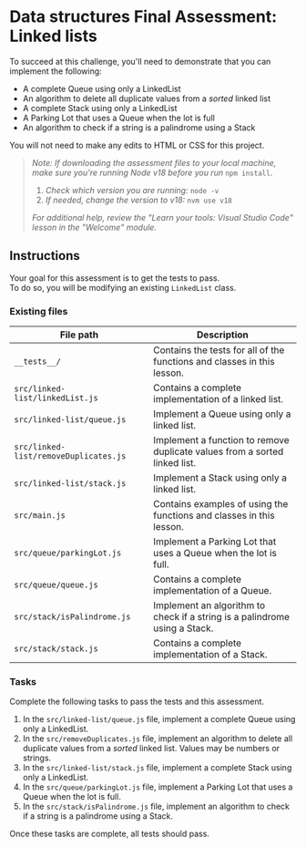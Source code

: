 # Data structures Final Assessment: Linked lists

To succeed at this challenge, you'll need to demonstrate that you can implement the following:

- A complete Queue using only a LinkedList
- An algorithm to delete all duplicate values from a *sorted* linked list
- A complete Stack using only a LinkedList
- A Parking Lot that uses a Queue when the lot is full
- An algorithm to check if a string is a palindrome using a Stack

You will not need to make any edits to HTML or CSS for this project.

> *Note: If downloading the assessment files to your local machine, make sure you're running Node v18 before you run* `npm install`.
>
> 1.  *Check which version you are running:* `node -v`
> 2.  *If needed, change the version to v18:* `nvm use v18`
>
> _For additional help, review the "Learn your tools: Visual Studio Code" lesson in the "Welcome" module._

## Instructions

Your goal for this assessment is to get the tests to pass.\
To do so, you will be modifying an existing `LinkedList` class.

### Existing files

| File path                             | Description                                                                |
| ------------------------------------- | -------------------------------------------------------------------------- |
| `__tests__/`                          | Contains the tests for all of the functions and classes in this lesson.    |
| `src/linked-list/linkedList.js`       | Contains a complete implementation of a linked list.                       |
| `src/linked-list/queue.js`            | Implement a Queue using only a linked list.                                |
| `src/linked-list/removeDuplicates.js` | Implement a function to remove duplicate values from a sorted linked list. |
| `src/linked-list/stack.js`            | Implement a Stack using only a linked list.                                |
| `src/main.js`                         | Contains examples of using the functions and classes in this lesson.       |
| `src/queue/parkingLot.js`             | Implement a Parking Lot that uses a Queue when the lot is full.            |
| `src/queue/queue.js`                  | Contains a complete implementation of a Queue.                             |
| `src/stack/isPalindrome.js`           | Implement an algorithm to check if a string is a palindrome using a Stack. |
| `src/stack/stack.js`                  | Contains a complete implementation of a Stack.                             |

### Tasks

Complete the following tasks to pass the tests and this assessment.

1.  In the `src/linked-list/queue.js` file, implement a complete Queue using only a LinkedList.
2.  In the `src/removeDuplicates.js` file, implement an algorithm to delete all duplicate values from a *sorted* linked list. Values may be numbers or strings.
3.  In the `src/linked-list/stack.js` file, implement a complete Stack using only a LinkedList.
4.  In the `src/queue/parkingLot.js` file, implement a Parking Lot that uses a Queue when the lot is full.
5.  In the `src/stack/isPalindrome.js` file, implement an algorithm to check if a string is a palindrome using a Stack.

Once these tasks are complete, all tests should pass.
